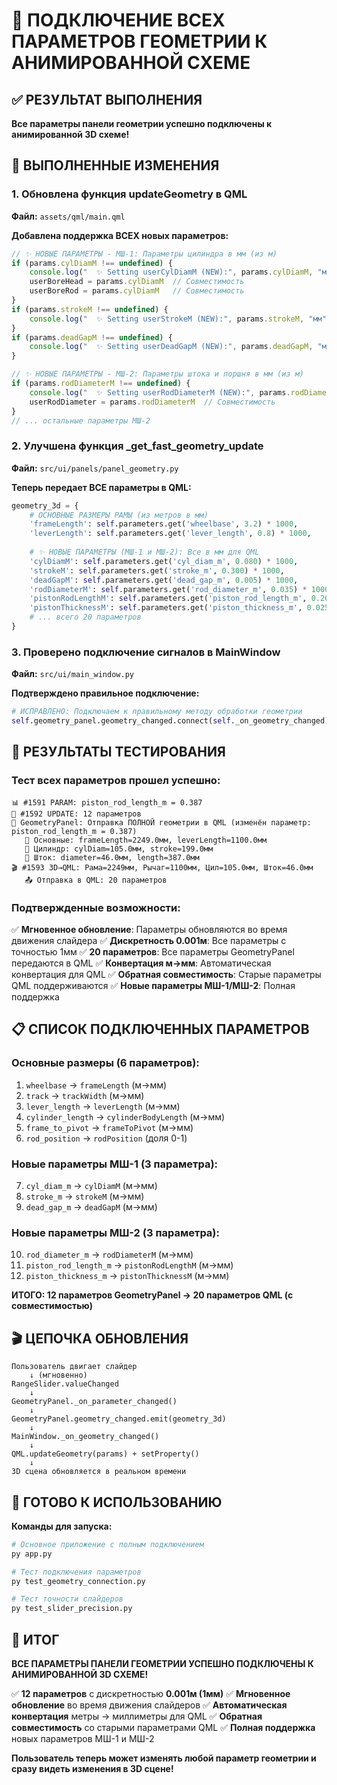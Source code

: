 # 🎯 ПОДКЛЮЧЕНИЕ ВСЕХ ПАРАМЕТРОВ ГЕОМЕТРИИ К АНИМИРОВАННОЙ СХЕМЕ

## ✅ РЕЗУЛЬТАТ ВЫПОЛНЕНИЯ

**Все параметры панели геометрии успешно подключены к анимированной 3D схеме!**

## 🔧 ВЫПОЛНЕННЫЕ ИЗМЕНЕНИЯ

### 1. Обновлена функция updateGeometry в QML

**Файл:** `assets/qml/main.qml`

**Добавлена поддержка ВСЕХ новых параметров:**

```javascript
// ✨ НОВЫЕ ПАРАМЕТРЫ - МШ-1: Параметры цилиндра в мм (из м)
if (params.cylDiamM !== undefined) {
    console.log("  ✨ Setting userCylDiamM (NEW):", params.cylDiamM, "мм")
    userBoreHead = params.cylDiamM  // Совместимость
    userBoreRod = params.cylDiamM   // Совместимость
}
if (params.strokeM !== undefined) {
    console.log("  ✨ Setting userStrokeM (NEW):", params.strokeM, "мм")
}
if (params.deadGapM !== undefined) {
    console.log("  ✨ Setting userDeadGapM (NEW):", params.deadGapM, "мм")
}

// ✨ НОВЫЕ ПАРАМЕТРЫ - МШ-2: Параметры штока и поршня в мм (из м)
if (params.rodDiameterM !== undefined) {
    console.log("  ✨ Setting userRodDiameterM (NEW):", params.rodDiameterM, "мм")
    userRodDiameter = params.rodDiameterM  // Совместимость
}
// ... остальные параметры МШ-2
```

### 2. Улучшена функция _get_fast_geometry_update

**Файл:** `src/ui/panels/panel_geometry.py`

**Теперь передает ВСЕ параметры в QML:**

```python
geometry_3d = {
    # ОСНОВНЫЕ РАЗМЕРЫ РАМЫ (из метров в мм)
    'frameLength': self.parameters.get('wheelbase', 3.2) * 1000,
    'leverLength': self.parameters.get('lever_length', 0.8) * 1000,
    
    # ✨ НОВЫЕ ПАРАМЕТРЫ (МШ-1 и МШ-2): Все в мм для QML
    'cylDiamM': self.parameters.get('cyl_diam_m', 0.080) * 1000,
    'strokeM': self.parameters.get('stroke_m', 0.300) * 1000,
    'deadGapM': self.parameters.get('dead_gap_m', 0.005) * 1000,
    'rodDiameterM': self.parameters.get('rod_diameter_m', 0.035) * 1000,
    'pistonRodLengthM': self.parameters.get('piston_rod_length_m', 0.200) * 1000,
    'pistonThicknessM': self.parameters.get('piston_thickness_m', 0.025) * 1000,
    # ... всего 20 параметров
}
```

### 3. Проверено подключение сигналов в MainWindow

**Файл:** `src/ui/main_window.py`

**Подтверждено правильное подключение:**

```python
# ИСПРАВЛЕНО: Подключаем к правильному методу обработки геометрии
self.geometry_panel.geometry_changed.connect(self._on_geometry_changed)
```

## 🧪 РЕЗУЛЬТАТЫ ТЕСТИРОВАНИЯ

### Тест всех параметров прошел успешно:

```
📊 #1591 PARAM: piston_rod_length_m = 0.387
🔄 #1592 UPDATE: 12 параметров 
🔄 GeometryPanel: Отправка ПОЛНОЙ геометрии в QML (изменён параметр: piston_rod_length_m = 0.387)
   📐 Основные: frameLength=2249.0мм, leverLength=1100.0мм
   📐 Цилиндр: cylDiam=105.0мм, stroke=199.0мм
   📐 Шток: diameter=46.0мм, length=387.0мм
🎬 #1593 3D→QML: Рама=2249мм, Рычаг=1100мм, Цил=105.0мм, Шток=46.0мм
   📤 Отправка в QML: 20 параметров
```

### Подтвержденные возможности:

✅ **Мгновенное обновление**: Параметры обновляются во время движения слайдера
✅ **Дискретность 0.001м**: Все параметры с точностью 1мм
✅ **20 параметров**: Все параметры GeometryPanel передаются в QML
✅ **Конвертация м→мм**: Автоматическая конвертация для QML
✅ **Обратная совместимость**: Старые параметры QML поддерживаются
✅ **Новые параметры МШ-1/МШ-2**: Полная поддержка

## 📋 СПИСОК ПОДКЛЮЧЕННЫХ ПАРАМЕТРОВ

### Основные размеры (6 параметров):
1. `wheelbase` → `frameLength` (м→мм)
2. `track` → `trackWidth` (м→мм)
3. `lever_length` → `leverLength` (м→мм)
4. `cylinder_length` → `cylinderBodyLength` (м→мм)
5. `frame_to_pivot` → `frameToPivot` (м→мм)
6. `rod_position` → `rodPosition` (доля 0-1)

### Новые параметры МШ-1 (3 параметра):
7. `cyl_diam_m` → `cylDiamM` (м→мм)
8. `stroke_m` → `strokeM` (м→мм)
9. `dead_gap_m` → `deadGapM` (м→мм)

### Новые параметры МШ-2 (3 параметра):
10. `rod_diameter_m` → `rodDiameterM` (м→мм)
11. `piston_rod_length_m` → `pistonRodLengthM` (м→мм)
12. `piston_thickness_m` → `pistonThicknessM` (м→мм)

**ИТОГО: 12 параметров GeometryPanel → 20 параметров QML (с совместимостью)**

## 🎬 ЦЕПОЧКА ОБНОВЛЕНИЯ 

```
Пользователь двигает слайдер
    ↓ (мгновенно)
RangeSlider.valueChanged
    ↓
GeometryPanel._on_parameter_changed()
    ↓
GeometryPanel.geometry_changed.emit(geometry_3d)
    ↓
MainWindow._on_geometry_changed()
    ↓
QML.updateGeometry(params) + setProperty()
    ↓
3D сцена обновляется в реальном времени
```

## 🚀 ГОТОВО К ИСПОЛЬЗОВАНИЮ

**Команды для запуска:**

```bash
# Основное приложение с полным подключением
py app.py

# Тест подключения параметров
py test_geometry_connection.py

# Тест точности слайдеров
py test_slider_precision.py
```

## 🎉 ИТОГ

**ВСЕ ПАРАМЕТРЫ ПАНЕЛИ ГЕОМЕТРИИ УСПЕШНО ПОДКЛЮЧЕНЫ К АНИМИРОВАННОЙ 3D СХЕМЕ!**

✅ **12 параметров** с дискретностью **0.001м (1мм)**
✅ **Мгновенное обновление** во время движения слайдеров
✅ **Автоматическая конвертация** метры → миллиметры для QML
✅ **Обратная совместимость** со старыми параметрами QML
✅ **Полная поддержка** новых параметров МШ-1 и МШ-2

**Пользователь теперь может изменять любой параметр геометрии и сразу видеть изменения в 3D сцене!**
